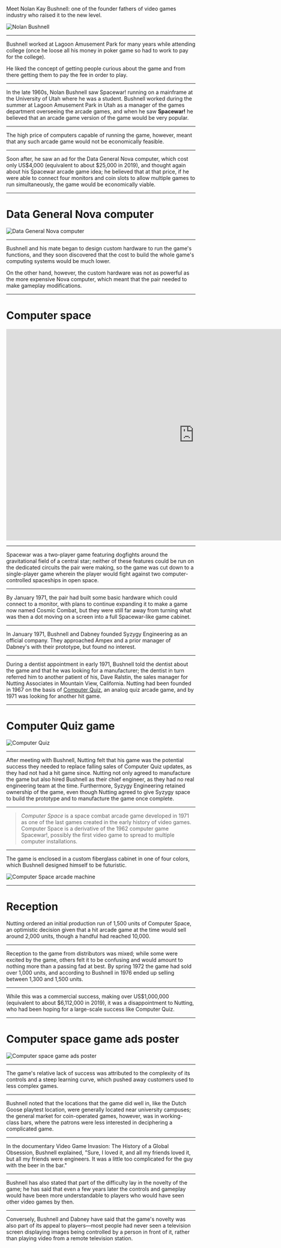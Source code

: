 Meet Nolan Kay Bushnell: one of the founder fathers of video games industry who raised it to the new level.

<img
  src="./images/6--Nolan_Bushnell_2013.jpg"
  alt="Nolan Bushnell"
/>

---
Bushnell worked at Lagoon Amusement Park for many years while attending college (once he loose all his money in poker game so had to work to pay for the college).

He liked the concept of getting people curious about the game and from there getting them to pay the fee in order to play.

---
In the late 1960s, Nolan Bushnell saw Spacewar! running on a mainframe at the University of Utah where he was a student.
Bushnell worked during the summer at Lagoon Amusement Park in Utah as a manager of the games department overseeing the arcade games,
and when he saw **Spacewar!** he believed that an arcade game version of the game would be very popular.

---
The high price of computers capable of running the game, however, meant that any such arcade game would not be economically feasible.

---
Soon after, he saw an ad for the Data General Nova computer, which cost only US$4,000 (equivalent to about $25,000 in 2019),
and thought again about his Spacewar arcade game idea; he believed that at that price, if he were able to connect four monitors
and coin slots to allow multiple games to run simultaneously, the game would be economically viable.

---
# Data General Nova computer
<img
  src="./images/6--Data_General_NOVA_System.jpg"
  alt="Data General Nova computer"
/>

---
Bushnell and his mate began to design custom hardware to run the game's functions, and they soon discovered that the cost
to build the whole game's computing systems would be much lower.

On the other hand, however, the custom hardware was not as powerful
as the more expensive Nova computer, which meant that the pair needed to make gameplay modifications.

---
# Computer space
<iframe width="1000" height="562" src="https://www.youtube.com/embed/b3BQsCCwo8w" frameborder="0" allow="accelerometer; autoplay; encrypted-media; gyroscope; picture-in-picture" allowfullscreen></iframe>

---
Spacewar was a two-player game featuring dogfights around the gravitational field of a central star; neither of these features
could be run on the dedicated circuits the pair were making, so the game was cut down to a single-player game wherein the player would fight
against two computer-controlled spaceships in open space.

---
By January 1971, the pair had built some basic hardware which could connect to a monitor, with plans to continue expanding it
to make a game now named Cosmic Combat, but they were still far away from turning what was then a dot moving on a screen into a full Spacewar-like game cabinet.

---
In January 1971, Bushnell and Dabney founded Syzygy Engineering as an official company. 
They approached Ampex and a prior manager of Dabney's with their prototype, but found no interest.

---
During a dentist appointment in early 1971, Bushnell told the dentist about the game and that he was looking for a manufacturer; the dentist in turn referred him to another patient of his, Dave Ralstin, the sales manager for Nutting Associates in Mountain View, California.
Nutting had been founded in 1967 on the basis of [Computer Quiz](https://gameorigo.com/computer-quiz-arcade-1967), an analog quiz arcade game, and by 1971 was looking for another hit game. 

---
# Computer Quiz game
<img 
  src="./images/7--computer-quiz.jpg" 
  alt="Computer Quiz" 
/>

---
After meeting with Bushnell, Nutting felt that his game was the potential success they needed to replace falling sales of Computer Quiz updates, as they had not had a hit game since.
Nutting not only agreed to manufacture the game but also hired Bushnell as their chief engineer, as they had no real engineering team at the time. Furthermore, Syzygy Engineering retained ownership of the game, even though Nutting agreed to give Syzygy space to build the prototype and to manufacture the game once complete. 

---
> _Computer Space_ is a space combat arcade game developed in 1971 as one of the last games created in the early history of video games.
> Computer Space is a derivative of the 1962 computer game Spacewar!, possibly the first video game to spread to multiple computer installations.

---
The game is enclosed in a custom fiberglass cabinet in one of four colors, which Bushnell designed himself to be futuristic.

<img
  src="./images/7--computer-space-ii.jpg"
  alt="Computer Space arcade machine"
/>

---
# Reception
Nutting ordered an initial production run of 1,500 units of Computer Space, an optimistic decision given that a hit arcade game
at the time would sell around 2,000 units, though a handful had reached 10,000.

---
Reception to the game from distributors was mixed; while some were excited by the game, others felt it to be confusing
and would amount to nothing more than a passing fad at best.
By spring 1972 the game had sold over 1,000 units, and according to Bushnell in 1976 ended up selling between 1,300 and 1,500 units.

---
While this was a commercial success, making over US$1,000,000 (equivalent to about $6,112,000 in 2019),
it was a disappointment to Nutting, who had been hoping for a large-scale success like Computer Quiz.

---
# Computer space game ads poster
<img
  src="./images/6--computer-space.jpg"
  alt="Computer space game ads poster"
/>

---
The game's relative lack of success was attributed to the complexity of its controls and a steep learning curve,
which pushed away customers used to less complex games.

---
Bushnell noted that the locations that the game did well in,
like the Dutch Goose playtest location, were generally located near university campuses;
the general market for coin-operated games, however, was in working-class bars, where the patrons were less interested in deciphering a complicated game.

---
In the documentary Video Game Invasion: The History of a Global Obsession, Bushnell explained,
"Sure, I loved it, and all my friends loved it, but all my friends were engineers. It was a little too complicated for the guy with the beer in the bar."

---
Bushnell has also stated that part of the difficulty lay in the novelty of the game; he has said that even a few years later
the controls and gameplay would have been more understandable to players who would have seen other video games by then.

---
Conversely, Bushnell and Dabney have said that the game's novelty was also part of its appeal to players—most people had never seen
a television screen displaying images being controlled by a person in front of it, rather than playing video from a remote television station.
